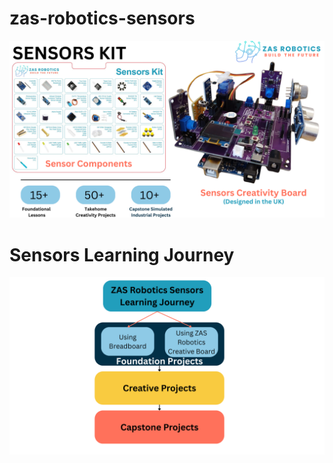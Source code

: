# zas-robotics-sensors

![ZAS Robotics Sensors ](./00_ProductDocumentation/ZASRoboticsSensorsCreativeBoard.png)

# Sensors Learning Journey
![Sensors Learning Journey](./00_ProductDocumentation/ZASRoboticsSensorsLearningJourney.png)
